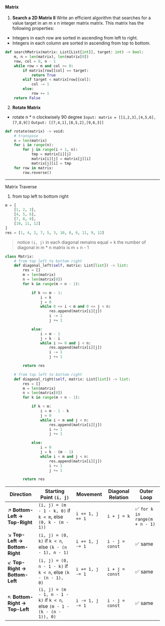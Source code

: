 #### Matrix
1. __Search a 2D Matrix II__
Write an efficient algorithm that searches for a value target in an m x n integer matrix matrix. This matrix has the following properties:
- Integers in each row are sorted in ascending from left to right.
- Integers in each column are sorted in ascending from top to bottom.
```python
def searchMatrix(matrix: List[List[int]], target: int) -> bool:
    m, n = len(matrix), len(matrix[0])
    row, col = 0, n - 1
    while row < m and col >= 0:
        if matrix[row][col] == target:
            return True
        elif target < matrix[row][col]:
            col -= 1
        else:
            row += 1
    return False
```
2. __Rotate Matrix__
- rotate n * n clockwisely 90 degree
`Input: matrix = [[1,2,3],[4,5,6],[7,8,9]]`
`Output: [[7,4,1],[8,5,2],[9,6,3]]`
```python
def rotate(matrix) -> void:
    # transpose
    n = len(matrix)
    for i in range(n):
        for j in range(i + 1, n):
            tmp = matrix[i][j]
            matrix[i][j] = matrix[j][i]
            matrix[j][i] = tmp
    for row in matrix:
        row.reverse()
```
---
Matrix Traverse
1. from top left to bottom right
```python
m = [
    [1, 2, 3], 
    [4, 5, 6], 
    [7, 8, 9],
    [10, 11, 12]
]
res = [1, 4, 2, 7, 5, 3, 10, 8, 6, 11, 9, 12]
```
>notice `(i, j)` in each diagonal remains equal = k
>the number of diagonal in m * n matrix is m + n - 1

```python
class Matrix:
    # from top left to bottom right
    def diagonal_left(self, matrix: List[list]) -> list:
        res = []
        m = len(matrix)
        n = len(matrix[0])
        for k in range(m + n - 1):

            if k <= m - 1:
                i = k
                j = 0
                while 0 <= i < m and 0 <= j < n:
                    res.append(matrix[i][j])
                    i -= 1
                    j += 1

            else:
                i = m - 1
                j = k - i
                while i >= 0 and j < n:
                    res.append(matrix[i][j])
                    i -= 1
                    j += 1

        return res

    # from top left to bottom right
    def diagonal_right(self, matrix: List[list]) -> list:
        res = []
        m = len(matrix)
        n = len(matrix[0])
        for k in range(m + n - 1):

            if k < m:
                i = m - 1 - k
                j = 0
                while i < m and j < n:
                    res.append(matrix[i][j])
                    i += 1
                    j += 1

            else:
                i = 0
                j = k - (m - 1) 
                while i < m and j < n:
                    res.append(matrix[i][j])
                    i += 1
                    j += 1

        return res 
```

| Direction | Starting Point `(i, j)` | Movement | Diagonal Relation | Outer Loop |
|------------|--------------------------|-----------|--------------------|-------------|
| ↗ **Bottom-Left → Top-Right** | `(i, j) = (m - 1 - k, 0)` if `k < m`, else `(0, k - (m - 1))` | `i += 1, j += 1` | `i + j = k` | ✅ `for k in range(m + n - 1)` |
| ↘ **Top-Left → Bottom-Right** | `(i, j) = (0, k)` if `k < n`, else `(k - (n - 1), n - 1)` | `i += 1, j -= 1` | `i - j = const` | ✅ same |
| ↙ **Top-Right → Bottom-Left** | `(i, j) = (0, n - 1 - k)` if `k < n`, else `(k - (n - 1), 0)` | `i += 1, j -= 1` | `i + j = const` | ✅ same |
| ↖ **Bottom-Right → Top-Left** | `(i, j) = (m - 1, n - 1 - k)` if `k < n`, else `(m - 1 - (k - (n - 1)), 0)` | `i -= 1, j -= 1` | `i - j = const` | ✅ same |

